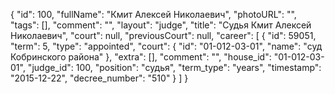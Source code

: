 {
    "id": 100,
    "fullName": "Кмит Алексей Николаевич",
    "photoURL": "",
    "tags": [],
    "comment": "",
    "layout": "judge",
    "title": "Судья Кмит Алексей Николаевич",
    "court": null,
    "previousCourt": null,
    "career": [
        {
            "id": 59051,
            "term": 5,
            "type": "appointed",
            "court": {
                "id": "01-012-03-01",
                "name": "суд Кобринского района"
            },
            "extra": [],
            "comment": "",
            "house_id": "01-012-03-01",
            "judge_id": 100,
            "position": "судья",
            "term_type": "years",
            "timestamp": "2015-12-22",
            "decree_number": "510"
        }
    ]
}